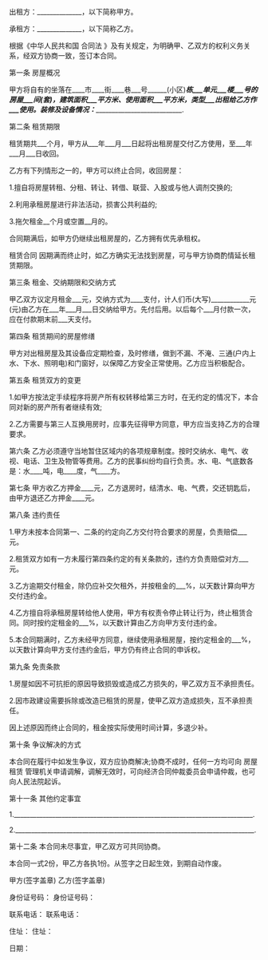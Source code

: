 
 


出租方：______________，以下简称甲方。


承租方：______________，以下简称乙方。


根据《中华人民共和国
合同法
》及有关规定，为明确甲、乙双方的权利义务关系，经双方协商一致，签订本合同。


第一条 房屋概况


甲方将自有的坐落在____市____街____巷___号______(小区)___栋___单元___楼___号的房屋___间(套)，建筑面积___平方米、使用面积___平方米，类型___出租给乙方作___使用。装修及设备情况：______________________________.


第二条 租赁期限


租赁期共___个月，甲方从___年___月___日起将出租房屋交付乙方使用，至___年___月___日收回。


乙方有下列情形之一的，甲方可以终止合同，收回房屋：


1.擅自将房屋转租、分租、转让、转借、联营、入股或与他人调剂交换的;


2.利用承租房屋进行非法活动，损害公共利益的;


3.拖欠租金__个月或空置__月的。


合同期满后，如甲方仍继续出租房屋的，乙方拥有优先承租权。



租赁合同
因期满而终止时，如乙方确实无法找到房屋，可与甲方协商酌情延长租赁期限。


第三条 租金、交纳期限和交纳方式


甲乙双方议定月租金___元，交纳方式为____支付，计人们币(大写)____________元(元)由乙方在___年___月___日交纳给甲方。先付后用。以后每个___月付款一次，应在付款期末前___天支付。


第四条 租赁期间的房屋修缮


甲方对出租房屋及其设备应定期检查，及时修缮，做到不漏、不淹、三通(户内上水、下水、照明电)和门窗好，以保障乙方安全正常使用。乙方应当积极配合。


第五条 租赁双方的变更


1.如甲方按法定手续程序将房产所有权转移给第三方时，在无约定的情况下，本合同对新的房产所有者继续有效;


2.乙方需要与第三人互换用房时，应事先征得甲方同意，甲方应当支持乙方的合理要求。


第六条 乙方必须遵守当地暂住区域内的各项规章制度。按时交纳水、电气、收视、电话、卫生及物管等费用。乙方的民事纠纷均自行负责。水、电、气底数各是：水____吨，电____度，气____方。


第七条 甲方收乙方押金____元，乙方退房时，结清水、电、气费，交还钥匙后，由甲方退还乙方押金____元。


第八条 违约责任


1.甲方未按本合同第一、二条的约定向乙方交付符合要求的房屋，负责赔偿___元。


2.租赁双方如有一方未履行第四条约定的有关条款的，违约方负责赔偿对方___元。


3.乙方逾期交付租金，除仍应补交欠租外，并按租金的___%，以天数计算向甲方交付违约金。


4.乙方擅自将承租房屋转给他人使用，甲方有权责令停止转让行为，终止租赁合同。同时按约定租金的___%，以天数计算由乙方向甲方支付违约金。


5.本合同期满时，乙方未经甲方同意，继续使用承租房屋，按约定租金的___%，以天数计算向甲方支付违约金后，甲方仍有终止合同的申诉权。


第九条 免责条款


1.房屋如因不可抗拒的原因导致损毁或造成乙方损失的，甲乙双方互不承担责任。


2.因市政建设需要拆除或改造已租赁的房屋，使甲乙双方造成损失，互不承担责任。


因上述原因而终止合同的，租金按实际使用时间计算，多退少补。


第十条 争议解决的方式


本合同在履行中如发生争议，双方应协商解决;协商不成时，任何一方均可向
房屋租赁
管理机关申请调解，调解无效时，可向经济合同仲裁委员会申请仲裁，也可向人民法院起诉。


第十一条 其他约定事宜


1.___________________________________________________________________________.


2.___________________________________________________________________________.


第十二条 本合同未尽事宜，甲乙双方可共同协商。


本合同一式2份，甲乙方各执1份。从签字之日起生效，到期自动作废。


甲方(签字盖章)              乙方(签字盖章)


身份证号码：                身份证号码：


联系电话：                    联系电话：


住址：                           住址：


日期：
 


 

 
 
 
 
 
  


  
 

  


  


  
 
 
 
 

